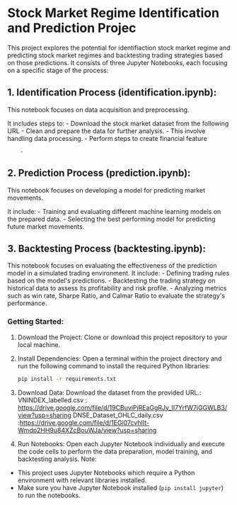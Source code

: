 # Stock Market Regime Identification and Prediction Projec
This project explores the potential for identifiaction stock market regime and predicting stock market regimes and backtesting trading strategies based on those predictions. It consists of three Jupyter Notebooks, each focusing on a specific stage of the process:

## 1. Identification Process (identification.ipynb):
   This notebook focuses on data acquisition and preprocessing.
   
   It includes steps to:
        - Download the stock market dataset from the following URL 
        - Clean and prepare the data for further analysis.
        - This  involve handling data processing.
        - Perform steps to create financial feature 
        

        - 
## 2. Prediction Process (prediction.ipynb):
   This notebook focuses on developing a model for predicting market movements.

   It include:
        - Training and evaluating different machine learning models on the prepared data.
        - Selecting the best performing model for predicting future market movements.

## 3. Backtesting Process (backtesting.ipynb):
   This notebook focuses on evaluating the effectiveness of the prediction model in a simulated trading environment.
   It include:
        - Defining trading rules based on the model's predictions.
        - Backtesting the trading strategy on historical data to assess its profitability and risk profile.
        - Analyzing metrics such as win rate, Sharpe Ratio, and Calmar Ratio to evaluate the strategy's performance.



### Getting Started:

1. Download the Project: Clone or download this project repository to your local machine.


2. Install Dependencies: Open a terminal within the project directory and run the following command to install the required Python libraries:

   ```bash
   pip install -r requirements.txt
   ```

3. Download Data:  Download the dataset from the provided URL.:
    VNINDEX_labelled.csv :  https://drive.google.com/file/d/19CBuviPjREaGgRJy_II7YrfW7jGGWLB3/view?usp=sharing
    DNSE_Dataset_OHLC_daily.csv  :https://drive.google.com/file/d/1EGi07cvhIIt-Wmdp2HH9u84XZcBouWJa/view?usp=sharing
4. Run Notebooks: Open each Jupyter Notebook individually and execute the code cells to perform the data preparation, model training, and backtesting analysis.
Note:

- This project uses Jupyter Notebooks which require a Python environment with relevant libraries installed. 
- Make sure you have Jupyter Notebook installed (`pip install jupyter`) to run the notebooks.

